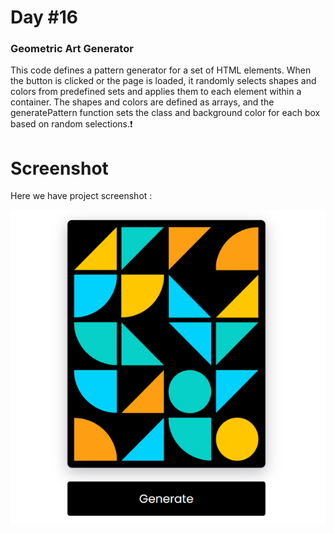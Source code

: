 # Day #16

### Geometric Art Generator
This code defines a pattern generator for a set of HTML elements. When the button is clicked or the page is loaded, it randomly selects shapes and colors from predefined sets and applies them to each element within a container. The shapes and colors are defined as arrays, and the generatePattern function sets the class and background color for each box based on random selections.❗️

# Screenshot
Here we have project screenshot :


![screenshot](screenshot.jpg)